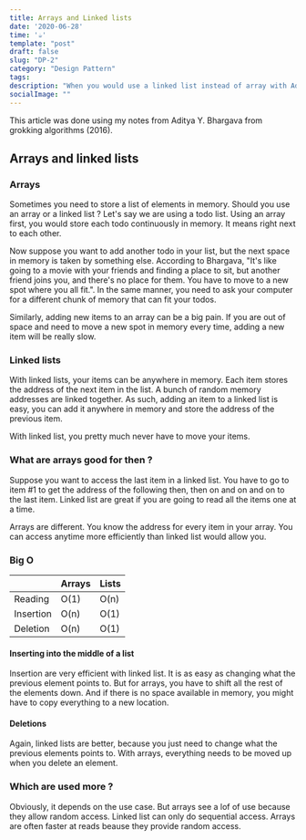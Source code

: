 ```yaml
---
title: Arrays and Linked lists
date: '2020-06-28'
time: '☕️'
template: "post"
draft: false
slug: "DP-2"
category: "Design Pattern"
tags:
description: "When you would use a linked list instead of array with Aditya Y. Bhargava"
socialImage: ""
---
```


This article was done using my notes from Aditya Y. Bhargava from grokking algorithms (2016).

## Arrays and linked lists

### Arrays

Sometimes you need to store a list of elements in memory. Should you use an array or a linked list ?
Let's say we are using a todo list. Using an array first, you would store each todo continuously in memory. It means right next to each other. 

Now suppose you want to add another todo in your list, but the next space in memory is taken by something else. According to Bhargava, "It's like going to a movie with your friends and finding a place to sit, but another friend joins you, and there's no place for them. You have to move to a new spot where you all fit.". In the same manner, you need to ask your computer for a different chunk of memory that can fit your todos. 

Similarly, adding new items to an array can be a big pain. If you are out of space and need to move a new spot in memory every time, adding a new item will be really slow. 

### Linked lists

With linked lists, your items can be anywhere in memory. Each item stores the address of the next item in the list. A bunch of random memory addresses are linked together. As such, adding an item to a linked list is easy, you can add it anywhere in memory and store the address of the previous item. 

With linked list, you pretty much never have to move your items. 

### What are arrays good for then ?

Suppose you want to access the last item in a linked list. You have to go to item #1 to get the address of the following then, then on and on and on to the last item. Linked list are great if you are going to read all the items one at a time. 

Arrays are different. You know the address for every item in your array. You can access anytime more efficiently than linked list would allow you.

### Big O

|           | Arrays |  Lists  |    
|-----------|--------|---------|
| Reading   |  O(1)  |   O(n)  |     
| Insertion |  O(n)  |   O(1)  |    
| Deletion  |  O(n)  |   O(1)  | 

#### Inserting into the middle of a list

Insertion are very efficient with linked list. It is as easy as changing what the previous element points to.
But for arrays, you have to shift all the rest of the elements down. And if there is no space available in memory, you might have to copy everything to a new location. 

#### Deletions

Again, linked lists are better, because you just need to change what the previous elements points to. With arrays, everything needs to be moved up when you delete an element. 

### Which are used more ? 

Obviously, it depends on the use case. But arrays see a lof of use because they allow random access. Linked list can only do sequential access. Arrays are often faster at reads beause they provide random access.